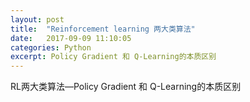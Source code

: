 ```yaml
---
layout: post
title:  "Reinforcement learning 两大类算法"
date:   2017-09-09 11:10:05
categories: Python
excerpt: Policy Gradient 和 Q-Learning的本质区别
---
```


RL两大类算法—Policy Gradient 和 Q-Learning的本质区别